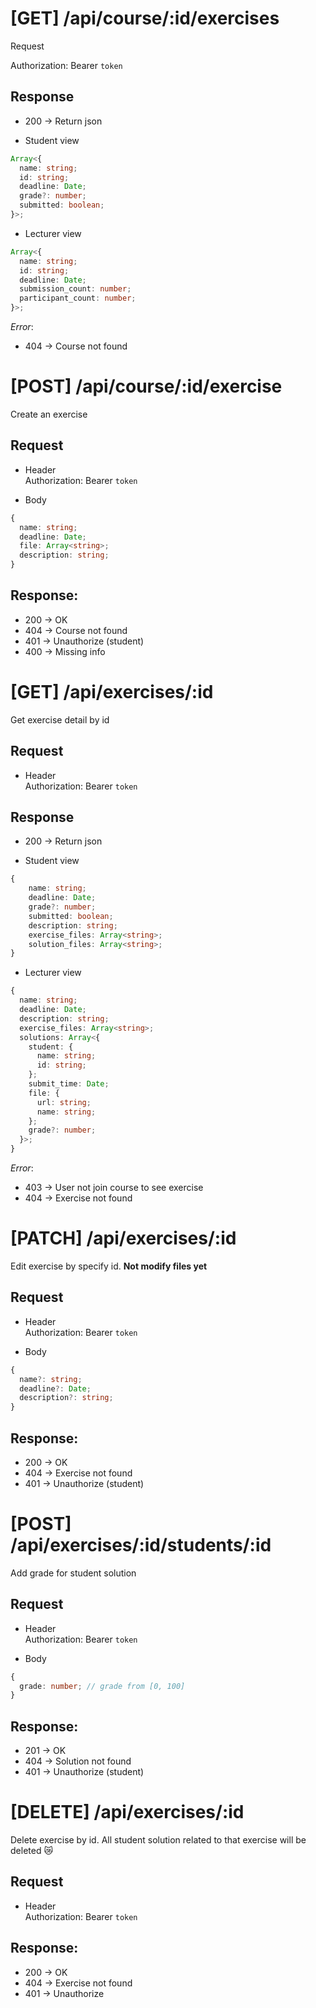 # [GET] /api/course/:id/exercises

Request

Authorization: Bearer `token`

## Response

- 200 -> Return json

- Student view

```ts
Array<{
  name: string;
  id: string;
  deadline: Date;
  grade?: number;
  submitted: boolean;
}>;
```

- Lecturer view

```ts
Array<{
  name: string;
  id: string;
  deadline: Date;
  submission_count: number;
  participant_count: number;
}>;
```

_Error_:

- 404 -> Course not found

# [POST] /api/course/:id/exercise

Create an exercise

## Request

- Header  
  Authorization: Bearer `token`

- Body

```ts
{
  name: string;
  deadline: Date;
  file: Array<string>;
  description: string;
}
```

## Response:

- 200 -> OK
- 404 -> Course not found
- 401 -> Unauthorize (student)
- 400 -> Missing info

# [GET] /api/exercises/:id

Get exercise detail by id

## Request

- Header  
  Authorization: Bearer `token`

## Response

- 200 -> Return json

- Student view

```ts
{
    name: string;
    deadline: Date;
    grade?: number;
    submitted: boolean;
    description: string;
    exercise_files: Array<string>;
    solution_files: Array<string>;
}
```

- Lecturer view

```ts
{
  name: string;
  deadline: Date;
  description: string;
  exercise_files: Array<string>;
  solutions: Array<{
    student: {
      name: string;
      id: string;
    };
    submit_time: Date;
    file: {
      url: string;
      name: string;
    };
    grade?: number;
  }>;
}
```

_Error_:

- 403 -> User not join course to see exercise
- 404 -> Exercise not found

# [PATCH] /api/exercises/:id

Edit exercise by specify id. **Not modify files yet**

## Request

- Header  
  Authorization: Bearer `token`

- Body

```ts
{
  name?: string;
  deadline?: Date;
  description?: string;
}
```

## Response:

- 200 -> OK
- 404 -> Exercise not found
- 401 -> Unauthorize (student)

# [POST] /api/exercises/:id/students/:id

Add grade for student solution

## Request

- Header  
  Authorization: Bearer `token`

- Body

```ts
{
  grade: number; // grade from [0, 100]
}
```

## Response:

- 201 -> OK
- 404 -> Solution not found
- 401 -> Unauthorize (student)

# [DELETE] /api/exercises/:id

Delete exercise by id. All student solution related to that exercise will be deleted 😿

## Request

- Header  
  Authorization: Bearer `token`

## Response:

- 200 -> OK
- 404 -> Exercise not found
- 401 -> Unauthorize
